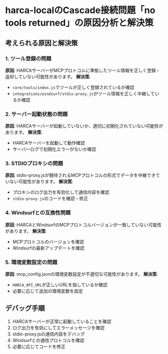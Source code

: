 # harca-localのCascade接続問題「no tools returned」の原因分析と解決策

## 考えられる原因と解決策

### 1. ツール登録の問題
**原因**: HARCAサーバーがMCPプロトコルに準拠したツール情報を正しく登録・返却していない可能性があります。
**解決策**: 
- `core/tools/index.js`でツールが正しく登録されているか確認
- `integrations/windsurf/stdio-proxy.js`がツール情報を正しく中継しているか確認

### 2. サーバー起動状態の問題
**原因**: HARCAサーバーが起動していないか、適切に初期化されていない可能性があります。
**解決策**:
- HARCAサーバーを起動して動作確認
- サーバーログで初期化エラーがないか確認

### 3. STDIOプロキシの問題
**原因**: stdio-proxy.jsが期待されるMCPプロトコルの形式でデータを中継できていない可能性があります。
**解決策**:
- プロキシのログ出力を有効化して通信内容を確認
- `stdio-proxy.js`のコードを確認・修正

### 4. Windsurfとの互換性問題
**原因**: HARCAとWindsurfのMCPプロトコルバージョンが一致していない可能性があります。
**解決策**:
- MCPプロトコルのバージョンを確認
- Windsurfの最新アップデートを確認

### 5. 環境変数設定の問題
**原因**: mcp_config.jsonの環境変数設定が不適切な可能性があります。
**解決策**:
- `HARCA_API_URL`が正しいURLを指しているか確認
- 必要に応じて追加の環境変数を設定

## デバッグ手順

1. HARCAサーバーが正常に起動していることを確認
2. ログ出力を有効にしてエラーメッセージを確認
3. stdio-proxy.jsの通信内容をデバッグ
4. Windsurfとの通信プロトコルを確認
5. 必要に応じてコードを修正